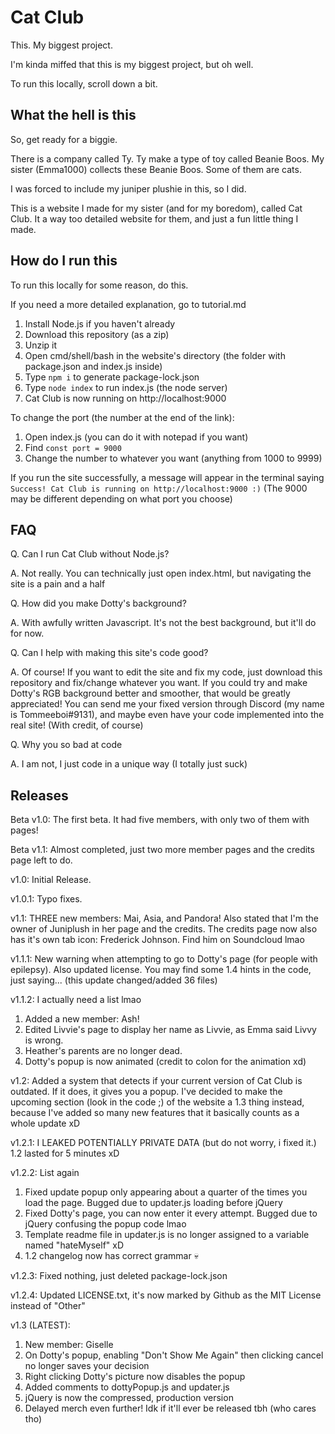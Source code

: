 # Cat Club
This. My biggest project.

I'm kinda miffed that this is my biggest project, but oh well.

To run this locally, scroll down a bit.

## What the hell is this
So, get ready for a biggie.

There is a company called Ty. Ty make a type of toy called Beanie Boos. My sister (Emma1000) collects these Beanie Boos. Some of them are cats.

I was forced to include my juniper plushie in this, so I did.

This is a website I made for my sister (and for my boredom), called Cat Club. It a way too detailed website for them, and just a fun little thing I made.

## How do I run this
To run this locally for some reason, do this.

If you need a more detailed explanation, go to tutorial.md

1. Install Node.js if you haven't already
2. Download this repository (as a zip)
3. Unzip it
4. Open cmd/shell/bash in the website's directory (the folder with package.json and index.js inside)
5. Type `npm i` to generate package-lock.json
6. Type `node index` to run index.js (the node server)
7. Cat Club is now running on http://localhost:9000

To change the port (the number at the end of the link):

1. Open index.js (you can do it with notepad if you want)
2. Find `const port = 9000`
3. Change the number to whatever you want (anything from 1000 to 9999)

If you run the site successfully, a message will appear in the terminal saying `Success! Cat Club is running on http://localhost:9000 :)` (The 9000 may be different depending on what port you choose)

## FAQ
Q. Can I run Cat Club without Node.js?

A. Not really. You can technically just open index.html, but navigating the site is a pain and a half

Q. How did you make Dotty's background?

A. With awfully written Javascript. It's not the best background, but it'll do for now.

Q. Can I help with making this site's code good?

A. Of course! If you want to edit the site and fix my code, just download this repository and fix/change whatever you want. If you could try and make Dotty's RGB background better and smoother, that would be greatly appreciated! You can send me your fixed version through Discord (my name is Tommeeboi#9131), and maybe even have your code implemented into the real site! (With credit, of course)

Q. Why you so bad at code

A. I am not, I just code in a unique way (I totally just suck)

## Releases
Beta v1.0: The first beta. It had five members, with only two of them with pages!

Beta v1.1: Almost completed, just two more member pages and the credits page left to do.

v1.0: Initial Release.

v1.0.1: Typo fixes.

v1.1: THREE new members: Mai, Asia, and Pandora! Also stated that I'm the owner of Juniplush in her page and the credits. The credits page now also has it's own tab icon: Frederick Johnson. Find him on Soundcloud lmao

v1.1.1: New warning when attempting to go to Dotty's page (for people with epilepsy). Also updated license. You may find some 1.4 hints in the code, just saying... (this update changed/added 36 files)

v1.1.2: I actually need a list lmao

1. Added a new member: Ash!
2. Edited Livvie's page to display her name as Livvie, as Emma said Livvy is wrong.
3. Heather's parents are no longer dead.
4. Dotty's popup is now animated (credit to colon for the animation xd)

v1.2: Added a system that detects if your current version of Cat Club is outdated. If it does, it gives you a popup. I've decided to make the upcoming section (look in the code ;) of the website a 1.3 thing instead, because I've added so many new features that it basically counts as a whole update xD

v1.2.1: I LEAKED POTENTIALLY PRIVATE DATA (but do not worry, i fixed it.) 1.2 lasted for 5 minutes xD

v1.2.2: List again

1. Fixed update popup only appearing about a quarter of the times you load the page. Bugged due to updater.js loading before jQuery
2. Fixed Dotty's page, you can now enter it every attempt. Bugged due to jQuery confusing the popup code lmao
3. Template readme file in updater.js is no longer assigned to a variable named "hateMyself" xD
4. 1.2 changelog now has correct grammar :skull:

v1.2.3: Fixed nothing, just deleted package-lock.json

v1.2.4: Updated LICENSE.txt, it's now marked by Github as the MIT License instead of "Other"

v1.3 (LATEST):

1. New member: Giselle
2. On Dotty's popup, enabling "Don't Show Me Again" then clicking cancel no longer saves your decision
3. Right clicking Dotty's picture now disables the popup
4. Added comments to dottyPopup.js and updater.js
5. jQuery is now the compressed, production version
6. Delayed merch even further! Idk if it'll ever be released tbh (who cares tho)